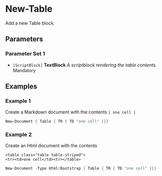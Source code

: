 # New-Table

Add a new Table block.

## Parameters

### Parameter Set 1

- `[ScriptBlock]` **TextBlock** _A scriptblock rendering the table contents._ Mandatory

## Examples

### Example 1

Create a Markdown document with the contents `| one cell |`

```powershell
New-Document { Table { TR { TD "one cell" }}}
```
### Example 2

Create an Html document with the contents
```
<table class="table table-striped">
<tr><td>one cell</td><tr></table>
```

```powershell
New-Document -Type Html/Bootstrap { Table { TR { TD "one cell" }}}
```
